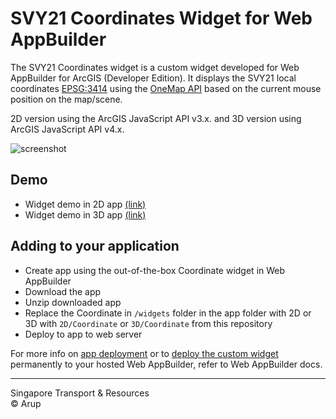 # SVY21 Coordinates Widget for Web AppBuilder 

The SVY21 Coordinates widget is a custom widget developed for Web AppBuilder for ArcGIS (Developer Edition). It displays the SVY21 local coordinates [EPSG:3414](https://epsg.io/3414) using the [OneMap API](https://docs.onemap.sg/) based on the current mouse position on the map/scene. 

2D version using the ArcGIS JavaScript API v3.x. and 3D version using ArcGIS JavaScript API v4.x. 

![screenshot](../master/screenshot.png?raw=true) 

## Demo

* Widget demo in 2D app [(link)](https://arupaus.github.io/WAB-Widget-SVY21-Coordinates/demo/2d)
* Widget demo in 3D app [(link)](https://arupaus.github.io/WAB-Widget-SVY21-Coordinates/demo/3d)

## Adding to your application

* Create app using the out-of-the-box Coordinate widget in Web AppBuilder
* Download the app
* Unzip downloaded app
* Replace the Coordinate in `/widgets` folder in the app folder with 2D or 3D with `2D/Coordinate` or `3D/Coordinate` from this repository
* Deploy to app to web server

For more info on [app deployment](https://developers.arcgis.com/web-appbuilder/guide/xt-deploy-app.htm) or to [deploy the custom widget](https://developers.arcgis.com/web-appbuilder/guide/deploy-custom-widget-and-theme.htm) permanently to your hosted Web AppBuilder, refer to Web AppBuilder docs. 


---

Singapore Transport & Resources    
&copy; Arup
